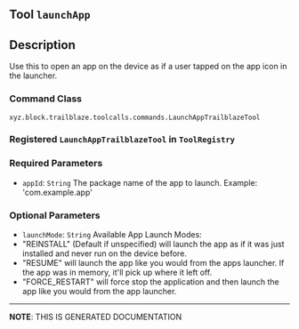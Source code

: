 ## Tool `launchApp`

## Description
Use this to open an app on the device as if a user tapped on the app icon in the launcher.

### Command Class
`xyz.block.trailblaze.toolcalls.commands.LaunchAppTrailblazeTool`

### Registered `LaunchAppTrailblazeTool` in `ToolRegistry`
### Required Parameters
- `appId`: `String`
  The package name of the app to launch. Example: 'com.example.app'

### Optional Parameters
- `launchMode`: `String`
  Available App Launch Modes:
- "REINSTALL" (Default if unspecified) will launch the app as if it was just installed and never run on the device before.
- "RESUME" will launch the app like you would from the apps launcher.  If the app was in memory, it'll pick up where it left off.
- "FORCE_RESTART" will force stop the application and then launch the app like you would from the app launcher.



<hr/>

**NOTE**: THIS IS GENERATED DOCUMENTATION